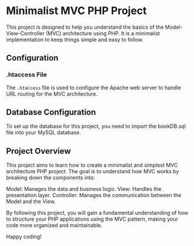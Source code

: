 # Minimalist MVC PHP Project

This project is designed to help you understand the basics of the Model-View-Controller (MVC) architecture using PHP. It is a minimalist implementation to keep things simple and easy to follow.

## Configuration

### .htaccess File

The `.htaccess` file is used to configure the Apache web server to handle URL routing for the MVC architecture.

## Database Configuration
To set up the database for this project, you need to import the bookDB.sql file into your MySQL database.

## Project Overview
This project aims to learn how to create a minimalist and simplest MVC architecture PHP project. The goal is to understand how MVC works by breaking down the components into:

Model: Manages the data and business logic.
View: Handles the presentation layer.
Controller: Manages the communication between the Model and the View.

By following this project, you will gain a fundamental understanding of how to structure your PHP applications using the MVC pattern, making your code more organized and maintainable.

Happy coding!